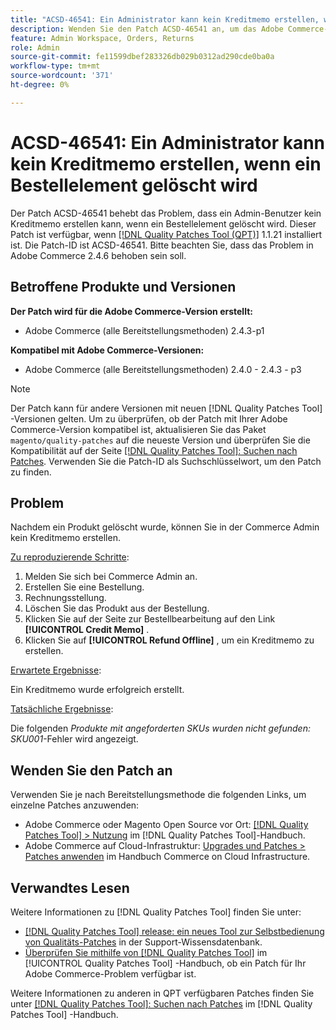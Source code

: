 ```yaml
---
title: "ACSD-46541: Ein Administrator kann kein Kreditmemo erstellen, wenn ein Bestellelement gelöscht wird."
description: Wenden Sie den Patch ACSD-46541 an, um das Adobe Commerce-Problem zu beheben, bei dem Sie nach dem Löschen eines Produkts kein Kreditmemo in der Adobe Commerce Admin erstellen können.
feature: Admin Workspace, Orders, Returns
role: Admin
source-git-commit: fe11599dbef283326db029b0312ad290cde0ba0a
workflow-type: tm+mt
source-wordcount: '371'
ht-degree: 0%

---
```


# ACSD-46541: Ein Administrator kann kein Kreditmemo erstellen, wenn ein Bestellelement gelöscht wird

Der Patch ACSD-46541 behebt das Problem, dass ein Admin-Benutzer kein Kreditmemo erstellen kann, wenn ein Bestellelement gelöscht wird. Dieser Patch ist verfügbar, wenn [[!DNL Quality Patches Tool (QPT)]](https://experienceleague.adobe.com/en/docs/commerce-knowledge-base/kb/announcements/commerce-announcements/magento-quality-patches-released-new-tool-to-self-serve-quality-patches) 1.1.21 installiert ist. Die Patch-ID ist ACSD-46541. Bitte beachten Sie, dass das Problem in Adobe Commerce 2.4.6 behoben sein soll.

## Betroffene Produkte und Versionen

**Der Patch wird für die Adobe Commerce-Version erstellt:**

* Adobe Commerce (alle Bereitstellungsmethoden) 2.4.3-p1

**Kompatibel mit Adobe Commerce-Versionen:**

* Adobe Commerce (alle Bereitstellungsmethoden) 2.4.0 - 2.4.3 - p3

>[!NOTE]
>
>Der Patch kann für andere Versionen mit neuen [!DNL Quality Patches Tool] -Versionen gelten. Um zu überprüfen, ob der Patch mit Ihrer Adobe Commerce-Version kompatibel ist, aktualisieren Sie das Paket `magento/quality-patches` auf die neueste Version und überprüfen Sie die Kompatibilität auf der Seite [[!DNL Quality Patches Tool]: Suchen nach Patches](https://experienceleague.adobe.com/tools/commerce-quality-patches/index.html). Verwenden Sie die Patch-ID als Suchschlüsselwort, um den Patch zu finden.

## Problem

Nachdem ein Produkt gelöscht wurde, können Sie in der Commerce Admin kein Kreditmemo erstellen.

<u>Zu reproduzierende Schritte</u>:

1. Melden Sie sich bei Commerce Admin an.
1. Erstellen Sie eine Bestellung.
1. Rechnungsstellung.
1. Löschen Sie das Produkt aus der Bestellung.
1. Klicken Sie auf der Seite zur Bestellbearbeitung auf den Link **[!UICONTROL Credit Memo]** .
1. Klicken Sie auf **[!UICONTROL Refund Offline]** , um ein Kreditmemo zu erstellen.

<u>Erwartete Ergebnisse</u>:

Ein Kreditmemo wurde erfolgreich erstellt.

<u>Tatsächliche Ergebnisse</u>:

Die folgenden _Produkte mit angeforderten SKUs wurden nicht gefunden: SKU001_-Fehler wird angezeigt.

## Wenden Sie den Patch an

Verwenden Sie je nach Bereitstellungsmethode die folgenden Links, um einzelne Patches anzuwenden:

* Adobe Commerce oder Magento Open Source vor Ort: [[!DNL Quality Patches Tool] > Nutzung](/help/tools/quality-patches-tool/usage.md) im [!DNL Quality Patches Tool]-Handbuch.
* Adobe Commerce auf Cloud-Infrastruktur: [Upgrades und Patches > Patches anwenden](https://experienceleague.adobe.com/docs/commerce-cloud-service/user-guide/develop/upgrade/apply-patches.html) im Handbuch Commerce on Cloud Infrastructure.

## Verwandtes Lesen

Weitere Informationen zu [!DNL Quality Patches Tool] finden Sie unter:

* [[!DNL Quality Patches Tool] release: ein neues Tool zur Selbstbedienung von Qualitäts-Patches](https://experienceleague.adobe.com/en/docs/commerce-knowledge-base/kb/announcements/commerce-announcements/magento-quality-patches-released-new-tool-to-self-serve-quality-patches) in der Support-Wissensdatenbank.
* [Überprüfen Sie mithilfe von  [!DNL Quality Patches Tool]](/help/tools/quality-patches-tool/patches-available-in-qpt/check-patch-for-magento-issue-with-magento-quality-patches.md) im [!UICONTROL Quality Patches Tool] -Handbuch, ob ein Patch für Ihr Adobe Commerce-Problem verfügbar ist.


Weitere Informationen zu anderen in QPT verfügbaren Patches finden Sie unter [[!DNL Quality Patches Tool]: Suchen nach Patches](https://experienceleague.adobe.com/tools/commerce-quality-patches/index.html) im [!DNL Quality Patches Tool] -Handbuch.
